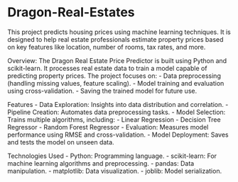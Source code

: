 # Dragon-Real-Estates

  This project predicts housing prices using machine learning techniques. It is designed to help real estate professionals estimate property prices based on key features like location, number of rooms, tax rates, and more.

Overview:
    The Dragon Real Estate Price Predictor is built using Python and scikit-learn. It processes real estate data to train a model capable of predicting property prices. The project focuses on:
    - Data preprocessing (handling missing values, feature scaling).
    - Model training and evaluation using cross-validation.
    - Saving the trained model for future use.

Features
    - Data Exploration: Insights into data distribution and correlation.
    - Pipeline Creation: Automates data preprocessing tasks.
    - Model Selection: Trains multiple algorithms, including:
      - Linear Regression
      - Decision Tree Regressor
      - Random Forest Regressor
    - Evaluation: Measures model performance using RMSE and cross-validation.
    - Model Deployment: Saves and tests the model on unseen data.

Technologies Used
    - Python: Programming language.
    - scikit-learn: For machine learning algorithms and preprocessing.
    - pandas: Data manipulation.
    - matplotlib: Data visualization.
    - joblib: Model serialization.
